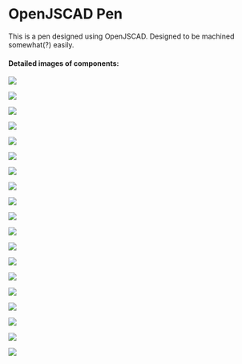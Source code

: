 # OpenJSCAD Pen
This is a pen designed using OpenJSCAD. Designed to be machined somewhat(?) easily.

#### Detailed images of components:

![](https://pcbx.us/muny/ccck.png)

![](https://pcbx.us/muny/cccl.png)

![](https://pcbx.us/muny/cccm.png)

![](https://pcbx.us/muny/cccn.png)

![](https://pcbx.us/muny/ccco.png)

![](https://pcbx.us/muny/cccp.png)

![](https://pcbx.us/muny/cccq.png)

![](https://pcbx.us/muny/cccs.png)

![](https://pcbx.us/muny/ccct.png)

![](https://pcbx.us/muny/cccu.png)

![](https://pcbx.us/muny/cccv.png)

![](https://pcbx.us/muny/cccw.png)

![](https://pcbx.us/muny/cccx.png)

![](https://pcbx.us/muny/cccy.png)

![](https://pcbx.us/muny/cccz.png)

![](https://pcbx.us/muny/ccda.png)

![](https://pcbx.us/muny/ccdb.png)

![](https://pcbx.us/muny/ccde.png)

![](https://pcbx.us/muny/ccdf.png)
